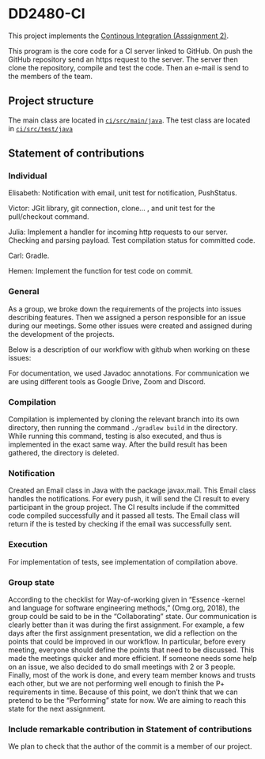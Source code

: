 # DD2480-CI

This project implements the [Continous Integration (Asssignment 2)](https://kth.instructure.com/courses/31884/assignments/185708).

This program is the core code for a CI server linked to GitHub. On push the GitHub repository send an https request to the server. The server then clone the repository, compile and test the code. Then an e-mail is send to the members of the team.

## Project structure
The main class are located in [`ci/src/main/java`](ci/src/main/ja).
The test class are located in [`ci/src/test/java`](ci/src/test/ja)

## Statement of contributions

### Individual
Elisabeth: Notification with email, unit test for notification, PushStatus.

Victor: JGit library, git connection, clone… , and unit test for the pull/checkout command.

Julia: Implement a handler for incoming http requests to our server. Checking and parsing payload. Test compilation status for committed code.

Carl: Gradle.

Hemen: Implement the function for test code on commit.

### General
As a group, we broke down the requirements of the projects into issues describing features. Then we assigned a person responsible for an issue during our meetings. Some other issues were created and assigned during the development of the projects.

Below is a description of our workflow with github when working on these issues:

For documentation, we used Javadoc annotations. For communication we are using different tools as Google Drive, Zoom and Discord.

### Compilation
Compilation is implemented by cloning the relevant branch into its own directory, then running the command `./gradlew build` in the directory. While running this command, testing is also executed, and thus is implemented in the exact same way. After the build result has been gathered, the directory is deleted.

### Notification
Created an Email class in Java with the package javax.mail. This Email class handles the notifications. For every push, it will send the CI result to every participant in the group project. The CI results include if the committed code compiled successfully and it passed all tests. The Email class will return if the is tested by checking if the email was successfully sent.

### Execution
For implementation of tests, see implementation of compilation above.

### Group state
According to the checklist for Way-of-working given in “Essence -kernel and language for software engineering methods,” (Omg.org, 2018), the group could be said to be in the “Collaborating” state. Our communication is clearly better than it was during the first assignment. For example, a few days after the first assignment presentation, we did a reflection on the points that could be improved in our workflow. In particular, before every meeting, everyone should define the points that need to be discussed. This made the meetings quicker and more efficient.  If someone needs some help on an issue, we also decided to do small meetings with 2 or 3 people. Finally, most of the work is done, and every team member knows and trusts each other, but we are not performing well enough to finish the P+ requirements in time. Because of this point,  we don’t think that we can pretend to be the “Performing” state for now. We are aiming to reach this state for the next assignment.

### Include remarkable contribution in Statement of contributions
We plan to check that the author of the commit is a member of our project. 
